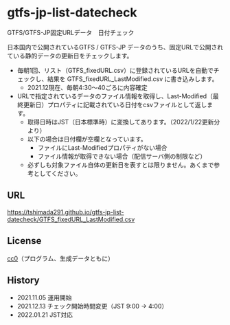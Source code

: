 # gtfs-jp-list-datecheck
GTFS/GTFS-JP固定URLデータ　日付チェック

日本国内で公開されているGTFS / GTFS-JP データのうち、固定URLで公開されている静的データの更新日をチェックします。
* 毎朝1回、リスト（GTFS_fixedURL.csv）に登録されているURLを自動でチェックし、結果を GTFS_fixedURL_LastModified.csv に書き込みします。
  * 2021.12現在、毎朝4:30～40ごろに内容確定
* URLで指定されているデータのファイル情報を取得し、Last-Modified（最終更新日）プロパティに記載されている日付をcsvファイルとして返します。
  * 取得日時はJST（日本標準時）に変換してあります。（2022/1/22更新分より）
  * 以下の場合は日付欄が空欄となっています。
    * ファイルにLast-Modifiedプロパティがない場合
    * ファイル情報が取得できない場合（配信サーバ側の制限など）
  * 必ずしも対象ファイル自体の更新日を表すとは限りません。あくまで参考としてください。

## URL
https://tshimada291.github.io/gtfs-jp-list-datecheck/GTFS_fixedURL_LastModified.csv

## License
[cc0](https://creativecommons.org/publicdomain/zero/1.0/deed.ja)（プログラム、生成データともに）

## History
* 2021.11.05 運用開始
* 2021.12.13 チェック開始時間変更（JST 9:00 → 4:00）
* 2022.01.21 JST対応
